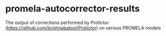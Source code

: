# promela-autocorrector-results
The output of corrections performed by Protictor (https://github.com/brishnabatool/Protictor) on various PROMELA models
